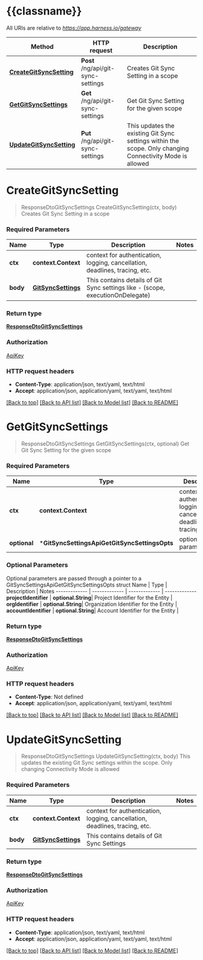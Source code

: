 # {{classname}}

All URIs are relative to *https://app.harness.io/gateway*

Method | HTTP request | Description
------------- | ------------- | -------------
[**CreateGitSyncSetting**](GitSyncSettingsApi.md#CreateGitSyncSetting) | **Post** /ng/api/git-sync-settings | Creates Git Sync Setting in a scope
[**GetGitSyncSettings**](GitSyncSettingsApi.md#GetGitSyncSettings) | **Get** /ng/api/git-sync-settings | Get Git Sync Setting for the given scope
[**UpdateGitSyncSetting**](GitSyncSettingsApi.md#UpdateGitSyncSetting) | **Put** /ng/api/git-sync-settings | This updates the existing Git Sync settings within the scope. Only changing Connectivity Mode is allowed

# **CreateGitSyncSetting**
> ResponseDtoGitSyncSettings CreateGitSyncSetting(ctx, body)
Creates Git Sync Setting in a scope

### Required Parameters

Name | Type | Description  | Notes
------------- | ------------- | ------------- | -------------
 **ctx** | **context.Context** | context for authentication, logging, cancellation, deadlines, tracing, etc.
  **body** | [**GitSyncSettings**](GitSyncSettings.md)| This contains details of Git Sync settings like - (scope, executionOnDelegate) | 

### Return type

[**ResponseDtoGitSyncSettings**](ResponseDTOGitSyncSettings.md)

### Authorization

[ApiKey](../README.md#ApiKey)

### HTTP request headers

 - **Content-Type**: application/json, text/yaml, text/html
 - **Accept**: application/json, application/yaml, text/yaml, text/html

[[Back to top]](#) [[Back to API list]](../README.md#documentation-for-api-endpoints) [[Back to Model list]](../README.md#documentation-for-models) [[Back to README]](../README.md)

# **GetGitSyncSettings**
> ResponseDtoGitSyncSettings GetGitSyncSettings(ctx, optional)
Get Git Sync Setting for the given scope

### Required Parameters

Name | Type | Description  | Notes
------------- | ------------- | ------------- | -------------
 **ctx** | **context.Context** | context for authentication, logging, cancellation, deadlines, tracing, etc.
 **optional** | ***GitSyncSettingsApiGetGitSyncSettingsOpts** | optional parameters | nil if no parameters

### Optional Parameters
Optional parameters are passed through a pointer to a GitSyncSettingsApiGetGitSyncSettingsOpts struct
Name | Type | Description  | Notes
------------- | ------------- | ------------- | -------------
 **projectIdentifier** | **optional.String**| Project Identifier for the Entity | 
 **orgIdentifier** | **optional.String**| Organization Identifier for the Entity | 
 **accountIdentifier** | **optional.String**| Account Identifier for the Entity | 

### Return type

[**ResponseDtoGitSyncSettings**](ResponseDTOGitSyncSettings.md)

### Authorization

[ApiKey](../README.md#ApiKey)

### HTTP request headers

 - **Content-Type**: Not defined
 - **Accept**: application/json, application/yaml, text/yaml, text/html

[[Back to top]](#) [[Back to API list]](../README.md#documentation-for-api-endpoints) [[Back to Model list]](../README.md#documentation-for-models) [[Back to README]](../README.md)

# **UpdateGitSyncSetting**
> ResponseDtoGitSyncSettings UpdateGitSyncSetting(ctx, body)
This updates the existing Git Sync settings within the scope. Only changing Connectivity Mode is allowed

### Required Parameters

Name | Type | Description  | Notes
------------- | ------------- | ------------- | -------------
 **ctx** | **context.Context** | context for authentication, logging, cancellation, deadlines, tracing, etc.
  **body** | [**GitSyncSettings**](GitSyncSettings.md)| This contains details of Git Sync Settings | 

### Return type

[**ResponseDtoGitSyncSettings**](ResponseDTOGitSyncSettings.md)

### Authorization

[ApiKey](../README.md#ApiKey)

### HTTP request headers

 - **Content-Type**: application/json, text/yaml, text/html
 - **Accept**: application/json, application/yaml, text/yaml, text/html

[[Back to top]](#) [[Back to API list]](../README.md#documentation-for-api-endpoints) [[Back to Model list]](../README.md#documentation-for-models) [[Back to README]](../README.md)

